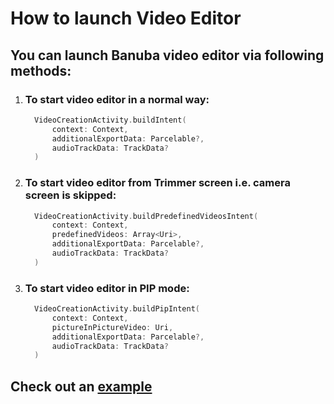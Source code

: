 # How to launch Video Editor

## You can launch Banuba video editor via following methods:
1. ### To start video editor in a normal way:
   ```kotlin
     VideoCreationActivity.buildIntent(
         context: Context,
         additionalExportData: Parcelable?,
         audioTrackData: TrackData?
     )
   ```
2. ### To start video editor from Trimmer screen i.e. camera screen is skipped:
   ```kotlin
     VideoCreationActivity.buildPredefinedVideosIntent(
         context: Context,
         predefinedVideos: Array<Uri>,
         additionalExportData: Parcelable?,
         audioTrackData: TrackData?
     )
   ```
3. ### To start video editor in PIP mode:
   ```kotlin
     VideoCreationActivity.buildPipIntent(
         context: Context,
         pictureInPictureVideo: Uri,
         additionalExportData: Parcelable?,
         audioTrackData: TrackData?
     )
   ```
## Check out an [**example**](../app/src/main/java/com/banuba/example/integrationapp/MainActivity.kt#L38)
